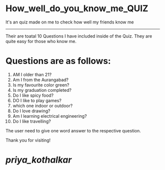 # How_well_do_you_know_me_QUIZ
It's an quiz made on me to check how well my friends know me
<hr>

Their are toatal 10 Questions I have included inside of the Quiz.
They are quite easy for those who know me.
# Questions are as follows:
1. AM I older than 21? 
2. Am I from the Aurangabad? 
3. Is my favourite color green? 
4. Is my graduation completed? 
5. Do I like spicy food? 
6. DO I like to play games? 
7. which one indoor or outdoor? 
8. Do I love drawing? 
9. Am I learning electrical engineering? 
10. Do I like travelling? 

The user need to give one word answer to the respective question.

Thank you for visiting!

# _priya_kothalkar_
